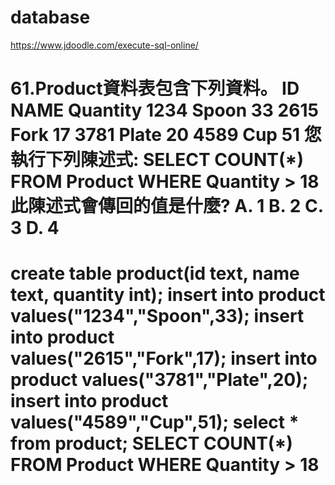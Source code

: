 # database
https://www.jdoodle.com/execute-sql-online/

61.Product資料表包含下列資料。
ID NAME Quantity
1234 Spoon 33
2615 Fork 17
3781 Plate 20
4589 Cup 51
您執行下列陳述式:
SELECT COUNT(*)
  FROM Product WHERE Quantity > 18
此陳述式會傳回的值是什麼?
A. 1
B. 2
C. 3
D. 4
==
create table product(id text, name text, quantity int);
insert into product values("1234","Spoon",33);
insert into product values("2615","Fork",17);
insert into product values("3781","Plate",20);
insert into product values("4589","Cup",51);
select * from product;
SELECT COUNT(*)
  FROM Product WHERE Quantity > 18
==
